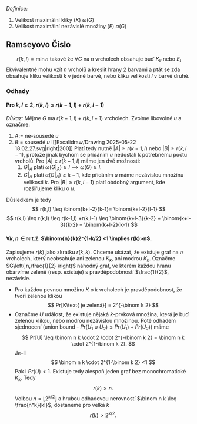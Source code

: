 *Definice:*
1. Velikost maximální kliky ($K$) $\omega(G)$
2. Velikost maximální nezávislé množiny ($E$) $\alpha(G)$
## Ramseyovo Číslo
$$
r(k,l)= \min  n \text{ takové že } \forall G \text{ na $n$ vrcholech obsahuje buď } K_{k} \text{ nebo } E_{l}
$$
Ekvivalentně mohu vzít $n$ vrcholů a kreslit hrany 2 barvami a ptát se zda obsahuje kliku velikosti $k$ v jedné barvě, nebo kliku velikosti $l$ v barvě druhé.

### Odhady
#### Pro $k,l \geq 2$, $r(k,l) \leq r(k-1,l) +r(k,l-1)$
*Důkaz:* Mějme  $G$ ma $r(k-1,l) +r(k,l-1)$  vrcholech. Zvolme libovolné $u$ a označme:
1. $A:=$ ne-sousedé $u$
 2. $B:=$ sousedé $u$ 
![[Excalidraw/Drawing 2025-05-22 18.02.27.svg|right|200]]
Platí tedy nutně $|A| \geq  r(k-1,l)$ nebo $|B| \geq  r(k,l-1)$, protože jinak bychom se přidáním $u$ nedostali k potřebnému počtu vrcholů. 
Pro $|A| \geq  r(k-1,l)$ máme jen dvě možnosti:
	1. $G|_{A}$ platí $\omega(G|_{A}) \geq l \implies \omega(G) \geq l$.
	2. $G|_{A}$ platí $\alpha(G|_{A}) \geq k-1$, kde přidáním $u$ máme nezávislou množinu velikosti $k$.
Pro $|B| \geq r(k,l-1)$ platí obdobný argument, kde rozšiřujeme kliku o $u$.

Důsledkem je tedy 
$$
r(k,l) \leq \binom{k+l-2}{k-1}= \binom{k+l-2}{l-1} 
$$$$
r(k,l) \leq r(k,l) \leq r(k-1,l) +r(k,l-1) \leq \binom{k+l-3}{k-2} + \binom{k+l-3}{k-2} = \binom{k+l-2}{k-1}
$$

#### $\forall k,n \in \mathbb{N}$ t.ž. $\binom{n}{k}2^{1-k/2} <1 \implies r(k)>n$.
Zapisujeme $r(k)$ jako zkratku $r(k,k)$.
Chceme ukázat, že existuje graf na $n$ vrcholech, který neobsahuje ani zelenou $K_k$, ani modrou $K_k$. Označme $G\left( n,\frac{1}{2} \right)$ náhodný graf, ve kterém každou hranu obarvíme zeleně (resp. existuje) s pravděpodobností $\frac{1}{2}$, nezávisle.
- Pro každou pevnou množinu $K$ o $k$ vrcholech je pravděpodobnost, že tvoří zelenou klikou
$$
Pr[K\text{ je zelená}] = 2^{-\binom k 2}
$$
- Označme $U$ událost, že existuje nějaká $k$-prvková množina, která je buď zelenou klikou, nebo modrou nezávislou množinou. Poté odhadem sjednocení (union bound - $Pr(U_{1} \cup U_{2}) \leq Pr(U_{1})+Pr(U_{2})$) máme
$$
Pr[U] \leq \binom n k \cdot 2 \cdot 2^{-\binom k 2} = \binom n k \cdot 2^{1-\binom k 2}.
$$
	Je-li 
$$
\binom n k \cdot 2^{1-\binom k 2} <1
$$
	Pak i $Pr(U) < 1$. Existuje tedy alespoň jeden graf bez monochromatické $K_{k}$. Tedy
$$
r(k)>n.
$$
	Volbou $n=\bigl\lfloor2^{k/2}\bigr\rfloor$ a hrubou odhadovou nerovností $\binom n k \leq \frac{n^k}{k!}$, dostaneme pro velká $k$ 
$$
r(k) > 2^{k/2}.
$$